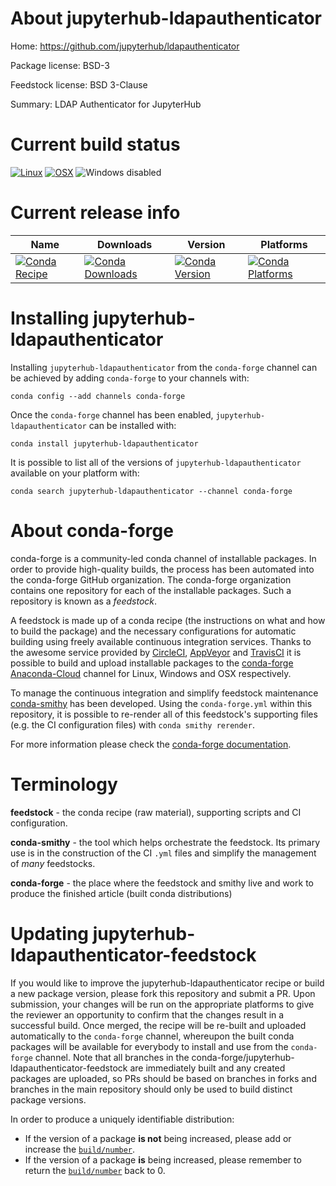 About jupyterhub-ldapauthenticator
==================================

Home: https://github.com/jupyterhub/ldapauthenticator

Package license: BSD-3

Feedstock license: BSD 3-Clause

Summary: LDAP Authenticator for JupyterHub



Current build status
====================

[![Linux](https://img.shields.io/circleci/project/github/conda-forge/jupyterhub-ldapauthenticator-feedstock/master.svg?label=Linux)](https://circleci.com/gh/conda-forge/jupyterhub-ldapauthenticator-feedstock)
[![OSX](https://img.shields.io/travis/conda-forge/jupyterhub-ldapauthenticator-feedstock/master.svg?label=macOS)](https://travis-ci.org/conda-forge/jupyterhub-ldapauthenticator-feedstock)
![Windows disabled](https://img.shields.io/badge/Windows-disabled-lightgrey.svg)

Current release info
====================

| Name | Downloads | Version | Platforms |
| --- | --- | --- | --- |
| [![Conda Recipe](https://img.shields.io/badge/recipe-jupyterhub--ldapauthenticator-green.svg)](https://anaconda.org/conda-forge/jupyterhub-ldapauthenticator) | [![Conda Downloads](https://img.shields.io/conda/dn/conda-forge/jupyterhub-ldapauthenticator.svg)](https://anaconda.org/conda-forge/jupyterhub-ldapauthenticator) | [![Conda Version](https://img.shields.io/conda/vn/conda-forge/jupyterhub-ldapauthenticator.svg)](https://anaconda.org/conda-forge/jupyterhub-ldapauthenticator) | [![Conda Platforms](https://img.shields.io/conda/pn/conda-forge/jupyterhub-ldapauthenticator.svg)](https://anaconda.org/conda-forge/jupyterhub-ldapauthenticator) |

Installing jupyterhub-ldapauthenticator
=======================================

Installing `jupyterhub-ldapauthenticator` from the `conda-forge` channel can be achieved by adding `conda-forge` to your channels with:

```
conda config --add channels conda-forge
```

Once the `conda-forge` channel has been enabled, `jupyterhub-ldapauthenticator` can be installed with:

```
conda install jupyterhub-ldapauthenticator
```

It is possible to list all of the versions of `jupyterhub-ldapauthenticator` available on your platform with:

```
conda search jupyterhub-ldapauthenticator --channel conda-forge
```


About conda-forge
=================

conda-forge is a community-led conda channel of installable packages.
In order to provide high-quality builds, the process has been automated into the
conda-forge GitHub organization. The conda-forge organization contains one repository
for each of the installable packages. Such a repository is known as a *feedstock*.

A feedstock is made up of a conda recipe (the instructions on what and how to build
the package) and the necessary configurations for automatic building using freely
available continuous integration services. Thanks to the awesome service provided by
[CircleCI](https://circleci.com/), [AppVeyor](https://www.appveyor.com/)
and [TravisCI](https://travis-ci.org/) it is possible to build and upload installable
packages to the [conda-forge](https://anaconda.org/conda-forge)
[Anaconda-Cloud](https://anaconda.org/) channel for Linux, Windows and OSX respectively.

To manage the continuous integration and simplify feedstock maintenance
[conda-smithy](https://github.com/conda-forge/conda-smithy) has been developed.
Using the ``conda-forge.yml`` within this repository, it is possible to re-render all of
this feedstock's supporting files (e.g. the CI configuration files) with ``conda smithy rerender``.

For more information please check the [conda-forge documentation](https://conda-forge.org/docs/).

Terminology
===========

**feedstock** - the conda recipe (raw material), supporting scripts and CI configuration.

**conda-smithy** - the tool which helps orchestrate the feedstock.
                   Its primary use is in the construction of the CI ``.yml`` files
                   and simplify the management of *many* feedstocks.

**conda-forge** - the place where the feedstock and smithy live and work to
                  produce the finished article (built conda distributions)


Updating jupyterhub-ldapauthenticator-feedstock
===============================================

If you would like to improve the jupyterhub-ldapauthenticator recipe or build a new
package version, please fork this repository and submit a PR. Upon submission,
your changes will be run on the appropriate platforms to give the reviewer an
opportunity to confirm that the changes result in a successful build. Once
merged, the recipe will be re-built and uploaded automatically to the
`conda-forge` channel, whereupon the built conda packages will be available for
everybody to install and use from the `conda-forge` channel.
Note that all branches in the conda-forge/jupyterhub-ldapauthenticator-feedstock are
immediately built and any created packages are uploaded, so PRs should be based
on branches in forks and branches in the main repository should only be used to
build distinct package versions.

In order to produce a uniquely identifiable distribution:
 * If the version of a package **is not** being increased, please add or increase
   the [``build/number``](https://conda.io/docs/user-guide/tasks/build-packages/define-metadata.html#build-number-and-string).
 * If the version of a package **is** being increased, please remember to return
   the [``build/number``](https://conda.io/docs/user-guide/tasks/build-packages/define-metadata.html#build-number-and-string)
   back to 0.
